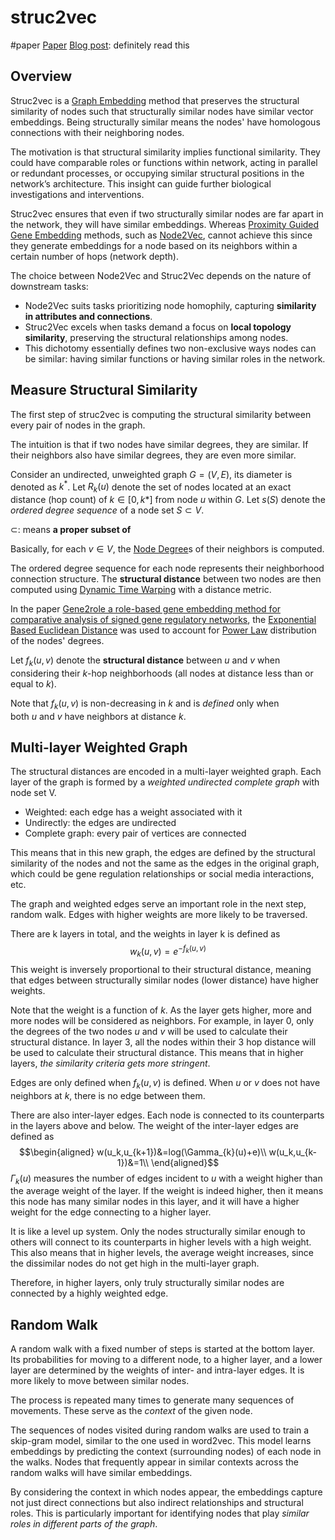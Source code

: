 # struc2vec

#paper 
[Paper](https://arxiv.org/pdf/1704.03165v3.pdf)
[Blog post](https://www.ultipa.com/document/ultipa-graph-analytics-algorithms/struc2vec): definitely read this

## Overview

Struc2vec is a [Graph Embedding](Graph%20Embedding.md) method that preserves the structural similarity of nodes such that structurally similar nodes have similar vector embeddings. Being structurally similar means the nodes' have homologous connections with their neighboring nodes.

The motivation is that structural similarity implies functional similarity. They could have comparable roles or functions within network, acting in parallel or redundant processes, or occupying similar structural positions in the network’s architecture. This insight can guide further biological investigations and interventions.

Struc2vec ensures that even if two structurally similar nodes are far apart in the network, they will have similar embeddings. Whereas [Proximity Guided Gene Embedding](Proximity%20Guided%20Gene%20Embedding.md) methods, such as [Node2Vec](Graph%20Neural%20Network.md#Node2Vec), cannot achieve this since they generate embeddings for a node based on its neighbors within a certain number of hops (network depth).
 
The choice between Node2Vec and Struc2Vec depends on the nature of downstream tasks:

- Node2Vec suits tasks prioritizing node homophily, capturing **similarity in attributes and connections**.
- Struc2Vec excels when tasks demand a focus on **local topology similarity**, preserving the structural relationships among nodes.
- This dichotomy essentially defines two non-exclusive ways nodes can be similar: having similar functions or having similar roles in the network.

## Measure Structural Similarity

The first step of struc2vec is computing the structural similarity between every pair of nodes in the graph.

The intuition is that if two nodes have similar degrees, they are similar. If their neighbors also have similar degrees, they are even more similar.

Consider an undirected, unweighted graph $G = (V, E)$, its diameter is denoted as $k^*$. Let $R_k(u)$ denote the set of nodes located at an exact distance (hop count) of $k ∈ [0, k*]$ from node $u$ within $G$. Let $s(S)$ denote the _ordered degree sequence_ of a node set $S ⊂ V$.

$⊂$: means **a proper subset of**

Basically, for each $v \in V$, the [Node Degree](Node%20Degree.md)s of their neighbors is computed.  

The ordered degree sequence for each node represents their neighborhood connection structure. The **structural distance** between two nodes are then computed using [Dynamic Time Warping](Dynamic%20Time%20Warping.md) with a distance metric. 

In the paper [Gene2role a role-based gene embedding method for comparative analysis of signed gene regulatory networks](Gene2role%20a%20role-based%20gene%20embedding%20method%20for%20comparative%20analysis%20of%20signed%20gene%20regulatory%20networks.md), the [Exponential Based Euclidean Distance](Exponential%20Based%20Euclidean%20Distance.md) was used to account for [Power Law](Power%20Law.md) distribution of the nodes' degrees.

Let $f_{k}(u,v)$ denote the **structural distance** between $u$ and $v$ when considering their $k$-hop neighborhoods (all nodes at distance less than or equal to $k$).

Note that $f_{k}(u,v)$ is non-decreasing in $k$ and is _defined_ only when both $u$ and $v$ have neighbors at distance $k$.

## Multi-layer Weighted Graph

The structural distances are encoded in a multi-layer weighted graph. Each layer of the graph is formed by a _weighted undirected complete graph_ with node set V.
- Weighted: each edge has a weight associated with it
- Undirectly: the edges are undirected
- Complete graph: every pair of vertices are connected

This means that in this new graph, the edges are defined by the structural similarity of the nodes and not the same as the edges in the original graph, which could be gene regulation relationships or social media interactions, etc.

The graph and weighted edges serve an important role in the next step, random walk. Edges with higher weights are more likely to be traversed.

There are k layers in total, and the weights in layer k is defined as $$w_{k}(u,v)=e^{-f_{k}(u,v)}$$
This weight is inversely proportional to their structural distance, meaning that edges between structurally similar nodes (lower distance) have higher weights.

Note that the weight is a function of $k$. As the layer gets higher, more and more nodes will be considered as neighbors. For example, in layer 0, only the degrees of the two nodes $u$ and $v$ will be used to calculate their 
structural distance. In layer 3, all the nodes within their 3 hop distance will be used to calculate their structural distance. This means that in higher layers, _the similarity criteria gets more stringent_.

Edges are only defined when $f_{k}(u,v)$ is defined. When $u$ or $v$ does not have neighbors at $k$, there is no edge between them.

There are also inter-layer edges. Each node is connected to its counterparts in the layers above and below. The weight of the inter-layer edges are defined as $$\begin{aligned}
w(u_k,u_{k+1})&=log(\Gamma_{k}(u)+e)\\
w(u_k,u_{k-1})&=1\\
\end{aligned}$$ $\Gamma_{k}(u)$ measures the number of edges incident to $u$ with a weight higher than the average weight of the layer. If the weight is indeed higher, then it means this node has many similar nodes in this layer, and it will have a higher weight for the edge connecting to a higher layer.

It is like a level up system. Only the nodes structurally similar enough to others will connect to its counterparts in higher levels with a high weight. This also means that in higher levels, the average weight increases, since the dissimilar nodes do not get high in the multi-layer graph.

Therefore, in higher layers, only truly structurally similar nodes are connected by a highly weighted edge.

## Random Walk

A random walk with a fixed number of steps is started at the bottom layer. Its probabilities for moving to a different node, to a higher layer, and a lower layer are determined by the weights of inter- and intra-layer edges. It is more likely to move between similar nodes.

The process is repeated many times to generate many sequences of movements. These serve as the _context_
of the given node.

The sequences of nodes visited during random walks are used to train a skip-gram model, similar to the one used in word2vec. This model learns embeddings by predicting the context (surrounding nodes) of each node in the walks. Nodes that frequently appear in similar contexts across the random walks will have similar embeddings.

By considering the context in which nodes appear, the embeddings capture not just direct connections but also indirect relationships and structural roles. This is particularly important for identifying nodes that play _similar roles in different parts of the graph_.

